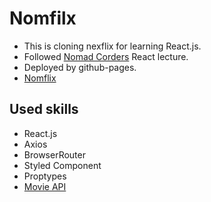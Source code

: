 # Nomfilx
- This is cloning nexflix for learning React.js.
- Followed [Nomad Corders](https://nomadcoders.co/) React lecture.
- Deployed by github-pages.
- [Nomflix](https://selena-jiyun-lee.github.io/nomflix)

## Used skills
- React.js
- Axios
- BrowserRouter
- Styled Component
- Proptypes
- [Movie API](https://developers.themoviedb.org/)

